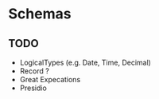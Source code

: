 # Schemas

## TODO
* LogicalTypes (e.g. Date, Time, Decimal)
* Record ?
* Great Expecations
* Presidio
